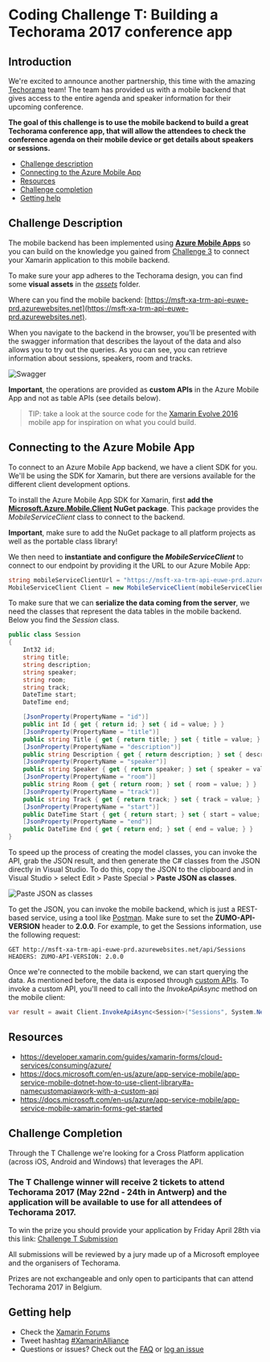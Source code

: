 # Coding Challenge T: Building a Techorama 2017 conference app 

## Introduction

We're excited to announce another partnership, this time with the amazing [Techorama](http://www.techorama.be) team! The team has provided us with a mobile backend that gives access to the entire agenda and speaker information for their upcoming conference.  

**The goal of this challenge is to use the mobile backend to build a great Techorama conference app, that will allow the attendees to check the conference agenda on their mobile device or get details about speakers or sessions.**


* [Challenge description](#description)
* [Connecting to the Azure Mobile App](#connecttobackend)
* [Resources](#resources)
* [Challenge completion](#completion)
* [Getting help](#gethelp)


## <a name="description"></a>Challenge Description

The mobile backend has been implemented using [**Azure Mobile Apps**](https://azure.microsoft.com/en-us/services/app-service/mobile/) so you can build on the knowledge you gained from [Challenge 3](https://github.com/msdxbelux/XamarinAlliance/tree/master/Challenge%203) to connect your Xamarin application to this mobile backend.

To make sure your app adheres to the Techorama design, you can find some **visual assets** in the [*assets*](https://github.com/msdxbelux/XamarinAlliance/blob/master/Challenge%20T/assets) folder.

Where can you find the mobile backend: [https://msft-xa-trm-api-euwe-prd.azurewebsites.net](https://msft-xa-trm-api-euwe-prd.azurewebsites.net).

When you navigate to the backend in the browser, you'll be presented with the swagger information that describes the layout of the data and also allows you to try out the queries. As you can see, you can retrieve information about sessions, speakers, room and tracks.

![Swagger](https://github.com/msdxbelux/XamarinAlliance/blob/master/Challenge%20T/images/xa_cht_swagger.jpg)

**Important**, the operations are provided as **custom APIs** in the Azure Mobile App and not as table APIs (see details below).

> TIP: take a look at the source code for the [Xamarin Evolve 2016](https://github.com/xamarinhq/app-evolve) mobile app for inspiration on what you could build.


## <a name="connecttobackend"></a>Connecting to the Azure Mobile App 

To connect to an Azure Mobile App backend, we have a client SDK for you. We'll be using the SDK for Xamarin, but there are versions available for the different client development options.

To install the Azure Mobile App SDK for Xamarin, first **add the [Microsoft.Azure.Mobile.Client](https://www.nuget.org/packages/Microsoft.Azure.Mobile.Client/) NuGet package**. This package provides the *MobileServiceClient* class to connect to the backend.

**Important**, make sure to add the NuGet package to all platform projects as well as the portable class library!

We then need to **instantiate and configure the *MobileServiceClient*** to connect to our endpoint by providing it the URL to our Azure Mobile App:

```csharp
string mobileServiceClientUrl = "https://msft-xa-trm-api-euwe-prd.azurewebsites.net";
MobileServiceClient Client = new MobileServiceClient(mobileServiceClientUrl);
```

To make sure that we can **serialize the data coming from the server**, we need the classes that represent the data tables in the mobile backend. Below you find the *Session* class. 

```csharp
public class Session
{
    Int32 id;
    string title;
    string description;
    string speaker;
    string room;
    string track;
    DateTime start;
    DateTime end;

    [JsonProperty(PropertyName = "id")]
    public int Id { get { return id; } set { id = value; } }
    [JsonProperty(PropertyName = "title")]
    public string Title { get { return title; } set { title = value; } }
    [JsonProperty(PropertyName = "description")]
    public string Description { get { return description; } set { description = value; } }
    [JsonProperty(PropertyName = "speaker")]
    public string Speaker { get { return speaker; } set { speaker = value; } }
    [JsonProperty(PropertyName = "room")]
    public string Room { get { return room; } set { room = value; } }
    [JsonProperty(PropertyName = "track")]
    public string Track { get { return track; } set { track = value; } }
    [JsonProperty(PropertyName = "start")]
    public DateTime Start { get { return start; } set { start = value; } }
    [JsonProperty(PropertyName = "end")]
    public DateTime End { get { return end; } set { end = value; } }
}
```

To speed up the process of creating the model classes, you can invoke the API, grab the JSON result, and then generate the C# classes from the JSON directly in Visual Studio. To do this, copy the JSON to the clipboard and in Visual Studio > select Edit > Paste Special > **Paste JSON as classes**.

![Paste JSON as classes](https://github.com/msdxbelux/XamarinAlliance/blob/master/Challenge%20T/images/xa_paste_classes.jpg)

To get the JSON, you can invoke the mobile backend, which is just a REST-based service, using a tool like [Postman](https://www.getpostman.com/). Make sure to set the **ZUMO-API-VERSION** header to **2.0.0**. For example, to get the Sessions information, use the following request:

```
GET http://msft-xa-trm-api-euwe-prd.azurewebsites.net/api/Sessions
HEADERS: ZUMO-API-VERSION: 2.0.0 
```


Once we're connected to the mobile backend, we can start querying the data. As mentioned before, the data is exposed through [custom APIs](https://docs.microsoft.com/en-us/azure/app-service-mobile/app-service-mobile-dotnet-how-to-use-client-library#a-namecustomapiawork-with-a-custom-api). To invoke a custom API, you'll need to call into the *InvokeApiAsync* method on the mobile client:

```csharp
var result = await Client.InvokeApiAsync<Session>("Sessions", System.Net.Http.HttpMethod.Get, null);
```


## <a name="resources"></a>Resources

* https://developer.xamarin.com/guides/xamarin-forms/cloud-services/consuming/azure/
* https://docs.microsoft.com/en-us/azure/app-service-mobile/app-service-mobile-dotnet-how-to-use-client-library#a-namecustomapiawork-with-a-custom-api 
* https://docs.microsoft.com/en-us/azure/app-service-mobile/app-service-mobile-xamarin-forms-get-started


## <a name="completion"></a>Challenge Completion

Through the T Challenge we're looking for a Cross Platform application (across iOS, Android and Windows) that leverages the API.

### The T Challenge winner will receive 2 tickets to attend Techorama 2017 (May 22nd - 24th in Antwerp) and the application will be available to use for all attendees of Techorama 2017.

To win the prize you should provide your application by Friday April 28th via this link: [Challenge T Submission](https://www.instant.ly/s/or7k6)

All submissions will be reviewed by a jury made up of a Microsoft employee and the organisers of Techorama. 

Prizes are not exchangeable and only open to participants that can attend Techorama 2017 in Belgium.

## <a name="gethelp"></a>Getting help

* Check the [Xamarin Forums](https://forums.xamarin.com/)
* Tweet hashtag [#XamarinAlliance](https://twitter.com/hashtag/xamarinalliance)
* Questions or issues? Check out the [FAQ](https://github.com/msdxbelux/XamarinAlliance/blob/master/FAQ.md) or [log an issue](https://github.com/msdxbelux/XamarinAlliance/issues)
